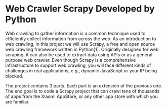 # Web Crawler Scrapy Developed by Python

Web crawling to gather information is a common technique used to efficiently collect information from across the web. As an introduction to web crawling, in this project we will use Scrapy, a free and open source web crawling framework written in Python[1]. Originally designed for web scraping, it can also be used to extract data using APIs or as a general purpose web crawler. Even though Scrapy is a comprehensive infrastructure to support web crawling, you will face different kinds of challenges in real applications, e.g., dynamic JavaScript or your IP being blocked.

The project contains 3 parts. Each part is an extension of the previous one. The end goal is to code a Scrapy project that can crawl tens of thousands of apps from the Xiaomi AppStore, or any other app store with which you are familiar.

